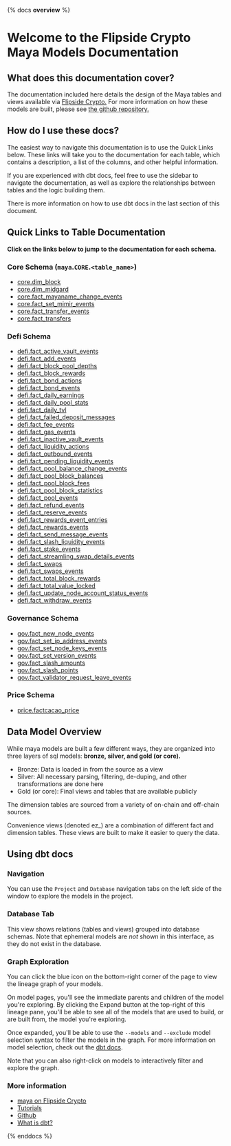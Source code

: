 {% docs __overview__ %}

# Welcome to the Flipside Crypto Maya Models Documentation

## **What does this documentation cover?**

The documentation included here details the design of the Maya
tables and views available via [Flipside Crypto.](https://flipsidecrypto.xyz/insights/dashboards/maya) For more information on how these models are built, please see [the github repository.](https://github.com/FlipsideCrypto/maya-models)

## **How do I use these docs?**

The easiest way to navigate this documentation is to use the Quick Links below. These links will take you to the documentation for each table, which contains a description, a list of the columns, and other helpful information.

If you are experienced with dbt docs, feel free to use the sidebar to navigate the documentation, as well as explore the relationships between tables and the logic building them.

There is more information on how to use dbt docs in the last section of this document.

## **Quick Links to Table Documentation**

**Click on the links below to jump to the documentation for each schema.**

### Core Schema (`maya`.`CORE`.`<table_name>`)

- [core.dim_block](#!/model/model.maya_models.core__dim_block)
- [core.dim_midgard](#!/model/model.maya_models.core__dim_midgard)
- [core.fact_mayaname_change_events](#!/model/model.maya_models.core__fact_mayaname_change_events)
- [core.fact_set_mimir_events](#!/model/model.maya_models.core__fact_set_mimir_events)
- [core.fact_transfer_events](#!/model/model.maya_models.core__fact_transfer_events)
- [core.fact_transfers](#!/model/model.maya_models.core__fact_transfers)

### Defi Schema

- [defi.fact_active_vault_events](#!/model/model.maya_models.defi__fact_active_vault_events)
- [defi.fact_add_events](#!/model/model.maya_models.defi__fact_add_events)
- [defi.fact_block_pool_depths](#!/model/model.maya_models.defi__fact_block_pool_depths)
- [defi.fact_block_rewards](#!/model/model.maya_models.defi__fact_block_rewards)
- [defi.fact_bond_actions](#!/model/model.maya_models.defi__fact_bond_actions)
- [defi.fact_bond_events](#!/model/model.maya_models.defi__fact_bond_events)
- [defi.fact_daily_earnings](#!/model/model.maya_models.defi__fact_daily_earnings)
- [defi.fact_daily_pool_stats](#!/model/model.maya_models.defi__fact_daily_pool_stats)
- [defi.fact_daily_tvl](#!/model/model.maya_models.defi__fact_daily_tvl)
- [defi.fact_failed_deposit_messages](#!/model/model.maya_models.defi__fact_failed_deposit_messages)
- [defi.fact_fee_events](#!/model/model.maya_models.defi__fact_fee_events)
- [defi.fact_gas_events](#!/model/model.maya_models.defi__fact_gas_events)
- [defi.fact_inactive_vault_events](#!/model/model.maya_models.defi__fact_inactive_vault_events)
- [defi.fact_liquidity_actions](#!/model/model.maya_models.defi__fact_liquidity_actions)
- [defi.fact_outbound_events](#!/model/model.maya_models.defi__fact_outbound_events)
- [defi.fact_pending_liquidity_events](#!/model/model.maya_models.defi__fact_pending_liquidity_events)
- [defi.fact_pool_balance_change_events](#!/model/model.maya_models.defi__fact_pool_balance_change_events)
- [defi.fact_pool_block_balances](#!/model/model.maya_models.defi__fact_pool_block_balances)
- [defi.fact_pool_block_fees](#!/model/model.maya_models.defi__fact_pool_block_fees)
- [defi.fact_pool_block_statistics](#!/model/model.maya_models.defi__fact_pool_block_statistics)
- [defi.fact_pool_events](#!/model/model.maya_models.defi__fact_pool_events)
- [defi.fact_refund_events](#!/model/model.maya_models.defi__fact_refund_events)
- [defi.fact_reserve_events](#!/model/model.maya_models.defi__fact_reserve_events)
- [defi.fact_rewards_event_entries](#!/model/model.maya_models.defi__fact_rewards_event_entries)
- [defi.fact_rewards_events](#!/model/model.maya_models.defi__fact_rewards_events)
- [defi.fact_send_message_events](#!/model/model.maya_models.defi__fact_send_message_events)
- [defi.fact_slash_liquidity_events](#!/model/model.maya_models.defi__fact_slash_liquidity_events)
- [defi.fact_stake_events](#!/model/model.maya_models.defi__fact_stake_events)
- [defi.fact_streamling_swap_details_events](#!/model/model.maya_models.defi__fact_streamling_swap_details_events)
- [defi.fact_swaps](#!/model/model.maya_models.defi__fact_swaps)
- [defi.fact_swaps_events](#!/model/model.maya_models.defi__fact_swaps_events)
- [defi.fact_total_block_rewards](#!/model/model.maya_models.defi__fact_total_block_rewards)
- [defi.fact_total_value_locked](#!/model/model.maya_models.defi__fact_total_value_locked)
- [defi.fact_update_node_account_status_events](#!/model/model.maya_models.defi__fact_update_node_account_status_events)
- [defi.fact_withdraw_events](#!/model/model.maya_models.defi__fact_withdraw_events)

### Governance Schema

- [gov.fact_new_node_events](#!/model/model.maya_models.gov__fact_new_node_events)
- [gov.fact_set_ip_address_events](#!/model/model.maya_models.gov__fact_set_ip_address_events)
- [gov.fact_set_node_keys_events](#!/model/model.maya_models.gov__fact_set_node_keys_events)
- [gov.fact_set_version_events](#!/model/model.maya_models.gov__fact_set_version_events)
- [gov.fact_slash_amounts](#!/model/model.maya_models.gov__fact_slash_amounts)
- [gov.fact_slash_points](#!/model/model.maya_models.gov__fact_slash_points)
- [gov.fact_validator_request_leave_events](#!/model/model.maya_models.gov__fact_validator_request_leave_events)

### Price Schema

 - [price.factcacao_price](#!/model/model.maya_models.price__fact_cacao_price)
 

## **Data Model Overview**

While maya models are built a few different ways, they are organized into three layers of sql models: **bronze, silver, and gold (or core).**

- Bronze: Data is loaded in from the source as a view
- Silver: All necessary parsing, filtering, de-duping, and other transformations are done here
- Gold (or core): Final views and tables that are available publicly

The dimension tables are sourced from a variety of on-chain and off-chain sources.

Convenience views (denoted ez\_) are a combination of different fact and dimension tables. These views are built to make it easier to query the data.

## **Using dbt docs**

### Navigation

You can use the `Project` and `Database` navigation tabs on the left side of the window to explore the models in the project.

### Database Tab

This view shows relations (tables and views) grouped into database schemas. Note that ephemeral models are _not_ shown in this interface, as they do not exist in the database.

### Graph Exploration

You can click the blue icon on the bottom-right corner of the page to view the lineage graph of your models.

On model pages, you'll see the immediate parents and children of the model you're exploring. By clicking the Expand button at the top-right of this lineage pane, you'll be able to see all of the models that are used to build, or are built from, the model you're exploring.

Once expanded, you'll be able to use the `--models` and `--exclude` model selection syntax to filter the models in the graph. For more information on model selection, check out the [dbt docs](https://docs.getdbt.com/docs/model-selection-syntax).

Note that you can also right-click on models to interactively filter and explore the graph.

### **More information**

- [maya on Flipside Crypto](https://flipsidecrypto.xyz/insights/dashboards/maya)
- [Tutorials](https://docs.flipsidecrypto.com/our-data/tutorials)
- [Github](https://github.com/FlipsideCrypto/maya-models)
- [What is dbt?](https://docs.getdbt.com/docs/introduction)

{% enddocs %}